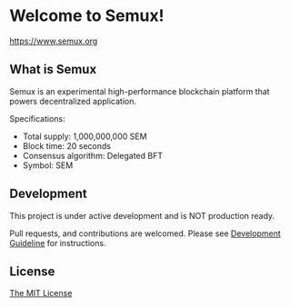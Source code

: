 # Welcome to Semux!

https://www.semux.org

## What is Semux

Semux is an experimental high-performance blockchain platform that powers decentralized application.

Specifications:
* Total supply: 1,000,000,000 SEM
* Block time: 20 seconds
* Consensus algorithm: Delegated BFT
* Symbol: SEM

## Development

This project is under active development and is NOT production ready.

Pull requests, and contributions are welcomed. Please see [Development Guideline](https://github.com/semuxproject/semux/wiki/Development-Guideline) for instructions.

## License

[The MIT License](./LICENSE)
